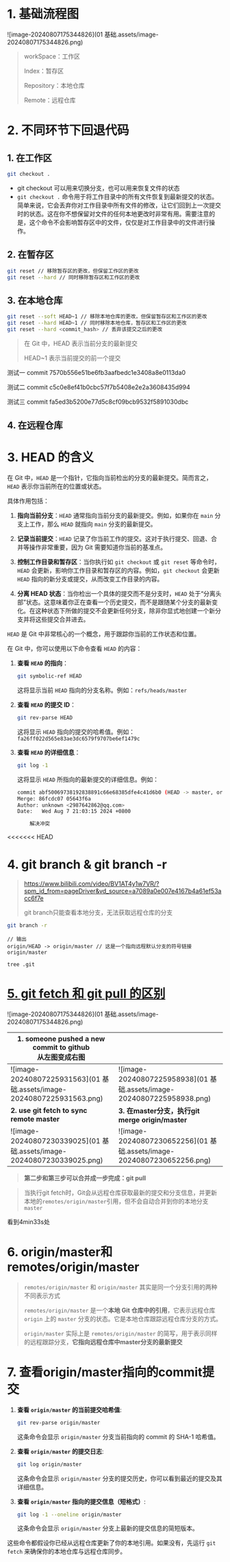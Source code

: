 # 1. 基础流程图

![image-20240807175344826](01 基础.assets/image-20240807175344826.png)

> workSpace：工作区
>
> Index：暂存区
>
> Repository：本地仓库
>
> Remote：远程仓库

# 2. 不同环节下回退代码

## 1. 在工作区

```bash
git checkout .
```

- git checkout 可以用来切换分支，也可以用来恢复文件的状态
- `git checkout .` 命令用于将工作目录中的所有文件恢复到最新提交的状态。简单来说，它会丢弃你对工作目录中所有文件的修改，让它们回到上一次提交时的状态。这在你不想保留对文件的任何本地更改时非常有用。需要注意的是，这个命令不会影响暂存区中的文件，仅仅是对工作目录中的文件进行操作。

## 2. 在暂存区

```bash
git reset // 移除暂存区的更改，但保留工作区的更改
git reset --hard // 同时移除暂存区和工作区的更改
```

## 3. 在本地仓库

```bash
git reset --soft HEAD~1 // 移除本地仓库的更改，但保留暂存区和工作区的更改
git reset --hard HEAD~1 // 同时移除本地仓库，暂存区和工作区的更改
git reset --hard <commit_hash> // 丢弃该提交之后的更改
```

> 在 Git 中，HEAD 表示当前分支的最新提交
>
> HEAD~1 表示当前提交的前一个提交

测试一 commit 7570b556e51be6fb3aafbedc1e3408a8e0113da0

测试二 commit c5c0e8ef41b0cbc57f7b5408e2e2a3608435d994

测试三 commit fa5ed3b5200e77d5c8cf09bcb9532f5891030dbc

## 4. 在远程仓库

# 3. HEAD 的含义

在 Git 中，`HEAD` 是一个指针，它指向当前检出的分支的最新提交。简而言之，`HEAD` 表示你当前所在的位置或状态。

具体作用包括：

1. **指向当前分支**：`HEAD` 通常指向当前分支的最新提交。例如，如果你在 `main` 分支上工作，那么 `HEAD` 就指向 `main` 分支的最新提交。

2. **记录当前提交**：`HEAD` 记录了你当前工作的提交。这对于执行提交、回退、合并等操作非常重要，因为 Git 需要知道你当前的基准点。

3. **控制工作目录和暂存区**：当你执行如 `git checkout` 或 `git reset` 等命令时，`HEAD` 会更新，影响你工作目录和暂存区的内容。例如，`git checkout` 会更新 `HEAD` 指向的新分支或提交，从而改变工作目录的内容。

4. **分离 HEAD 状态**：当你检出一个具体的提交而不是分支时，`HEAD` 处于“分离头部”状态。这意味着你正在查看一个历史提交，而不是跟随某个分支的最新变化。在这种状态下所做的提交不会更新任何分支，除非你显式地创建一个新分支并将这些提交合并进去。

`HEAD` 是 Git 中非常核心的一个概念，用于跟踪你当前的工作状态和位置。

在 Git 中，你可以使用以下命令查看 `HEAD` 的内容：

1. **查看 `HEAD` 的指向**：

   ```bash
   git symbolic-ref HEAD
   ```

   这将显示当前 `HEAD` 指向的分支名称。例如：`refs/heads/master`

2. **查看 `HEAD` 的提交 ID**：

   ```bash
   git rev-parse HEAD
   ```

   这将显示 `HEAD` 指向的提交的哈希值。例如：`fa26ff022d565e83ae3dc6579f9707be6ef1479c`

3. **查看 `HEAD` 的详细信息**：
   ```bash
   git log -1
   ```
   这将显示 `HEAD` 所指向的最新提交的详细信息。例如：
   
   ```bash
   commit abf50069738192838891c66e68385dfe4c41d6b0 (HEAD -> master, origin/master, origin/HEAD)
   Merge: 86fcdc07 05643f6a
   Author: unknown <2987642862@qq.com>
   Date:   Wed Aug 7 21:03:15 2024 +0800
   
       解决冲突
   ```

<<<<<<< HEAD
# 4. git branch & git branch -r

> https://www.bilibili.com/video/BV1AT4y1w7VR/?spm_id_from=pageDriver&vd_source=a7089a0e007e4167b4a61ef53acc6f7e
>
> git branch只能查看本地分支，无法获取远程仓库的分支

```bash
git branch -r
```

```
// 输出
origin/HEAD -> origin/master // 这是一个指向远程默认分支的符号链接
origin/master
```

```
tree .git
```

# [5. git fetch 和 git pull 的区别](https://www.bilibili.com/video/BV1Ba4y1s7uU/?p=26&spm_id_from=pageDriver)

![image-20240807175344826](01 基础.assets/image-20240807175344826.png)

| 1. someone pushed a new commit to github<br>从左图变成右图   |                                                              |
| ------------------------------------------------------------ | ------------------------------------------------------------ |
| ![image-20240807225931563](01 基础.assets/image-20240807225931563.png) | ![image-20240807225958938](01 基础.assets/image-20240807225958938.png) |
| **2. use git fetch to sync remote master**                   | **3. 在master分支，执行git merge origin/master**             |
| ![image-20240807230339025](01 基础.assets/image-20240807230339025.png) | ![image-20240807230652256](01 基础.assets/image-20240807230652256.png) |

> **第二步和第三步可以合并成一步完成：git pull**

> 当执行git fetch时，Git会从远程仓库获取最新的提交和分支信息，并更新本地的`remotes/origin/master`引用，但不会自动合并到你的本地分支`master`

看到4min33s处

# 6. origin/master和remotes/origin/master

> `remotes/origin/master` 和 `origin/master` 其实是同一个分支引用的两种不同表示方式
>
> `remotes/origin/master` 是一个**本地 Git 仓库中的引用**，它表示远程仓库 `origin` 上的 `master` 分支的状态。它是本地仓库跟踪远程仓库分支的方式。
>
> `origin/master` 实际上是 `remotes/origin/master` 的简写，用于表示同样的远程跟踪分支，**它指向远程仓库中master分支的最新提交**

# 7. 查看origin/master指向的commit提交

1. **查看 `origin/master` 的当前提交哈希值**:
   
   ```bash
   git rev-parse origin/master
   ```
   
   这条命令会显示 `origin/master` 分支当前指向的 commit 的 SHA-1 哈希值。
   
2. **查看 `origin/master` 的提交日志**:
   ```bash
   git log origin/master
   ```

   这条命令会显示 `origin/master` 分支的提交历史，你可以看到最近的提交及其详细信息。

3. **查看 `origin/master` 指向的提交信息（短格式）**:
   ```bash
   git log -1 --oneline origin/master
   ```

   这条命令会显示 `origin/master` 分支上最新的提交信息的简短版本。

这些命令都假设你已经从远程仓库更新了你的本地引用。如果没有，先运行 `git fetch` 来确保你的本地仓库与远程仓库同步。
